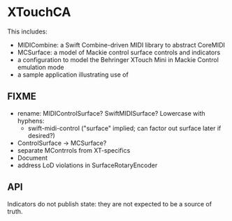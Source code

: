 # XTouchCA

This includes:
- MIDICombine: a Swift Combine-driven MIDI library to abstract CoreMIDI
- MCSurface: a model of Mackie control surface controls and indicators
- a configuration to model the Behringer XTouch Mini in Mackie Control emulation mode
- a sample application illustrating use of 


## FIXME

- rename: MIDIControlSurface? SwiftMIDISurface? Lowercase with hyphens:
  - swift-midi-control ("surface" implied; can factor out surface later if desired?)
- ControlSurface -> MCSurface?
- separate MContrrols from XT-specifics
- Document
- address LoD violations in SurfaceRotaryEncoder

## API

Indicators do not publish state: they are not expected to be a source of truth.

